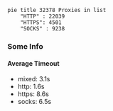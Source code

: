 
```mermaid
pie title 32378 Proxies in list
    "HTTP" : 22039
    "HTTPS": 4501
    "SOCKS" : 9238
```

### Some Info
#### Average Timeout

- mixed: 3.1s
- http: 1.6s
- https: 8.6s
- socks: 6.5s